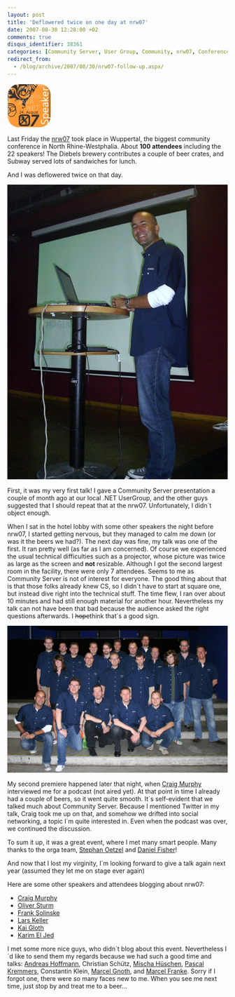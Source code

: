 ```yaml
---
layout: post
title: 'Deflowered twice on one day at nrw07'
date: 2007-08-30 12:28:00 +02
comments: true
disqus_identifier: 38361
categories: [Community Server, User Group, Community, nrw07, Conference]
redirect_from:
  - /blog/archive/2007/08/30/nrw07-follow-up.aspx/
---
```


![nrw07 speaker](/files/archive/speakernrw07.jpg) 

Last Friday the [nrw07](http://nrw07.de/) took place in Wuppertal, the biggest community conference in North Rhine-Westphalia. About **100 attendees** including the 22 speakers! The Diebels brewery contributes a couple of beer crates, and Subway served lots of sandwiches for lunch.

And I was deflowered twice on that day.

![me speaking](/files/archive/nrw07_1.jpg)

First, it was my very first talk! I gave a Community Server presentation a couple of month ago at our local .NET UserGroup, and the other guys suggested that I should repeat that at the nrw07. Unfortunately, I didn´t object enough.

When I sat in the hotel lobby with some other speakers the night before nrw07, I started getting nervous, but they managed to calm me down (or was it the beers we had?). The next day was fine, my talk was one of the first. It ran pretty well (as far as I am concerned). Of course we experienced the usual technical difficulties such as a projector, whose picture was twice as large as the screen and **not** resizable. Although I got the second largest room in the facility, there were only 7 attendees. Seems to me as Community Server is not of interest for everyone. The good thing about that is that those folks already knew CS, so I didn´t have to start at square one, but instead dive right into the technical stuff. The time flew, I ran over about 10 minutes and had still enough material for another hour. Nevertheless my talk can not have been that bad because the audience asked the right questions afterwards. I ~~hope~~think that´s a good sign.

![all speakers](/files/archive/nrw07_speakers.jpg)

My second premiere happened later that night, when [Craig Murphy](http://www.craigmurphy.com/) interviewed me for a podcast (not aired yet). At that point in time I already had a couple of beers, so it went quite smooth. It´s self-evident that we talked much about Community Server. Because I mentioned Twitter in my talk, Craig took me up on that, and somehow we drifted into social networking, a topic I´m quite interested in. Even when the podcast was over, we continued the discussion.

To sum it up, it was a great event, where I met many smart people. Many thanks to the orga team, [Stephan Oetzel](http://www.stephanon.net/) and [Daniel Fisher](http://www.lennybacon.com/)!

And now that I lost my virginity, I´m looking forward to give a talk again next year (assumed they let me on stage ever again)

Here are some other speakers and attendees blogging about nrw07:

-   [Craig Murphy](http://www.craigmurphy.com/blog/?p=664)
-   [Oliver Sturm](http://www.sturmnet.org/blog/archives/2007/08/27/great-time-at-nrw-07/)
-   [Frank Solinske](http://blog.solinske.de/PermaLink,guid,4dd2f795-7701-424a-90ac-e7e14f66e860.aspx)
-   [Lars Keller](http://blogs.dotnet-braunschweig.de/Lars/PermaLink,guid,0133f6d7-7c8d-4bd7-ad2a-144c36f0cff5.aspx)
-   [Kai Gloth](http://blog.veloursnebel.de/PermaLink,guid,ae8d952c-07ae-460e-a5eb-0e67448d4c19.aspx)
-   [Karim El Jed](http://blogs.dotnet-braunschweig.de/Karim/PermaLink,guid,254f3b98-e748-483c-97f2-d40995c44cca.aspx)

I met some more nice guys, who didn´t blog about this event. Nevertheless I´d like to send them my regards because we had such a good time and talks: [Andreas Hoffmann](http://dawsonsgeek.net/), Christian Schütz, [Mischa Hüschen](http://www.prodot.de/), [Pascal Kremmers](http://www.prodot.de/), Constantin Klein, [Marcel Gnoth](http://www.gnoth.net/), and [Marcel Franke](http://www.marcelfranke.com/). Sorry if I forgot one, there were so many faces new to me. When you see me next time, just stop by and treat me to a beer...

